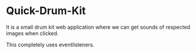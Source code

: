 # Quick-Drum-Kit
It is a small drum kit web application where we can get sounds of respected images when clicked.
 

This completely uses eventlisteners.
 
 
